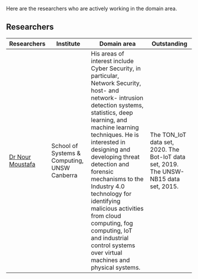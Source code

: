 Here are the researchers who are actively working in the domain area.

## Researchers
| Researchers | Institute | Domain area | Outstanding |
|--|--|--|--|
| [Dr Nour Moustafa](https://www.unsw.edu.au/staff/nour-moustafa)  | School of Systems & Computing, UNSW Canberra | His areas of interest include Cyber Security, in particular, Network Security, host- and network- intrusion detection systems, statistics, deep learning, and machine learning techniques. He is interested in designing and developing threat detection and forensic mechanisms to the Industry 4.0 technology for identifying malicious activities from cloud computing, fog computing, IoT and industrial control systems over virtual machines and physical systems. | The TON_IoT data set, 2020. The Bot-IoT data set, 2019. The UNSW-NB15 data set, 2015.|
